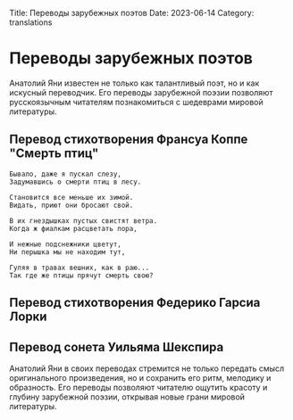 Title: Переводы зарубежных поэтов
Date: 2023-06-14
Category: translations

# Переводы зарубежных поэтов

Анатолий Яни известен не только как талантливый поэт, но и как искусный переводчик. Его переводы зарубежной поэзии позволяют русскоязычным читателям познакомиться с шедеврами мировой литературы.

## Перевод стихотворения Франсуа Коппе "Смерть птиц"

```poem Смерть птиц
Бывало, даже я пускал слезу,
Задумавшись о смерти птиц в лесу.

Становится все меньше их зимой.
Видать, приют они бросают свой.

В их гнездышках пустых свистят ветра.
Когда ж фиалкам расцветать пора,

И нежные подснежники цветут,
Ни перышка мы не находим тут,

Гуляя в травах вешних, как в раю...
Так где же птицы прячут смерть свою?
```

## Перевод стихотворения Федерико Гарсиа Лорки


## Перевод сонета Уильяма Шекспира


Анатолий Яни в своих переводах стремится не только передать смысл оригинального произведения, но и сохранить его ритм, мелодику и образность. Его переводы позволяют читателю ощутить красоту и глубину зарубежной поэзии, открывая новые грани мировой литературы.
